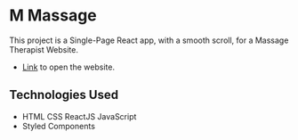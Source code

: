 # M Massage

This project is a Single-Page React app, with a smooth scroll, for a Massage Therapist Website.

- [Link](https://dnocentini.github.io/mmassage/) to open the website.

## Technologies Used 

- HTML CSS ReactJS JavaScript
- Styled Components

